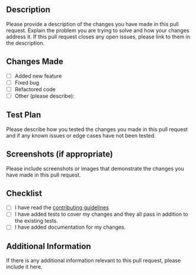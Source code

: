 ## Description

Please provide a description of the changes you have made in this pull request. Explain the problem you are trying to solve and how your changes address it. If this pull request closes any open issues, please link to them in the description.

## Changes Made

- [ ] Added new feature
- [ ] Fixed bug
- [ ] Refactored code
- [ ] Other (please describe):

## Test Plan

Please describe how you tested the changes you made in this pull request and if any known issues or edge cases have not been tested.

## Screenshots (if appropriate)

Please include screenshots or images that demonstrate the changes you have made in this pull request.

## Checklist

- [ ] I have read the [contributing guidelines](link_to_contributing_guidelines)
- [ ] I have added tests to cover my changes and they all pass in addition to the existing tests.
- [ ] I have added documentation for my changes.

## Additional Information

If there is any additional information relevant to this pull request, please include it here.
